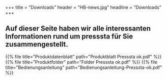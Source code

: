 +++
title = "Downloads"
header = "HB-news.jpg"
headline = "Downloads"
+++

## Auf dieser Seite haben wir alle interessanten Informationen rund um presssta für Sie zusammengestellt.

{{% file title="Produktdatenblatt" path="Produktblatt Presssta ok.pdf" %}}
{{% file title="Produktfolder" path="Folder Presssta ok.pdf" %}}
{{% file title="Bedienungsanleitung" path="Bedienungsanleitung-Presssta-ok.pdf" %}}
